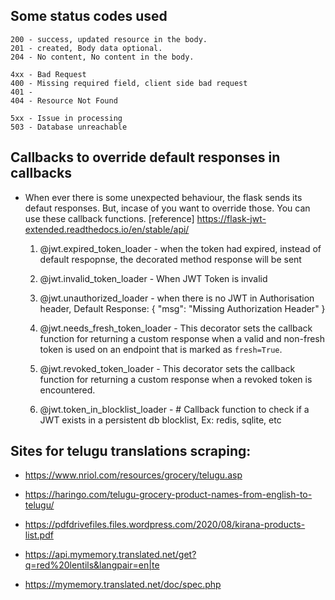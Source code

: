 ## Some status codes used
    200 - success, updated resource in the body. 
    201 - created, Body data optional.
    204 - No content, No content in the body.
    
    4xx - Bad Request
    400 - Missing required field, client side bad request
    401 - 
    404 - Resource Not Found

    5xx - Issue in processing 
    503 - Database unreachable


## Callbacks to override default responses in callbacks
 - When ever there is some unexpected behaviour, the flask sends its defaut responses. But,
    incase of you want to override those. You can use these callback functions.
 [reference] https://flask-jwt-extended.readthedocs.io/en/stable/api/

    1. @jwt.expired_token_loader        -       when the token had expired, 
                                                instead of default respopnse, the decorated method response will be sent
                                                
    2. @jwt.invalid_token_loader        -       When JWT Token is invalid
    3. @jwt.unauthorized_loader         -       when there is no JWT in Authorisation header, 
                                                Default Response:
                                                {
                                                    "msg": "Missing Authorization Header"
                                                }
                                                
    4. @jwt.needs_fresh_token_loader    -       This decorator sets the callback function for returning a custom response
                                                when a valid and non-fresh token is used on an endpoint that is marked as `fresh=True`.
    5. @jwt.revoked_token_loader        -       This decorator sets the callback function for returning a custom response when a revoked token is encountered.
    6. @jwt.token_in_blocklist_loader   -       # Callback function to check if a JWT exists in a persistent db blocklist, Ex: redis, sqlite, etc


## Sites for telugu translations scraping:

* https://www.nriol.com/resources/grocery/telugu.asp

* https://haringo.com/telugu-grocery-product-names-from-english-to-telugu/

* https://pdfdrivefiles.files.wordpress.com/2020/08/kirana-products-list.pdf

* https://api.mymemory.translated.net/get?q=red%20lentils&langpair=en|te

* https://mymemory.translated.net/doc/spec.php

